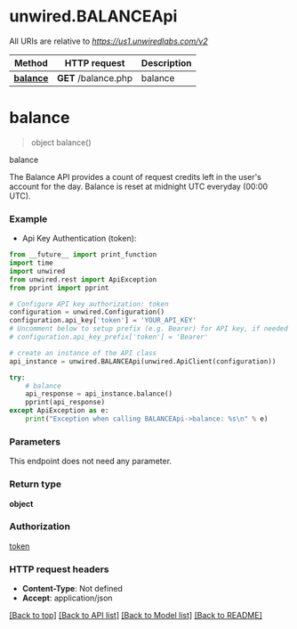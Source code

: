 # unwired.BALANCEApi

All URIs are relative to *https://us1.unwiredlabs.com/v2*

Method | HTTP request | Description
------------- | ------------- | -------------
[**balance**](BALANCEApi.md#balance) | **GET** /balance.php | balance


# **balance**
> object balance()

balance

The Balance API provides a count of request credits left in the user's account for the day. Balance is reset at midnight UTC everyday (00:00 UTC).

### Example

* Api Key Authentication (token): 
```python
from __future__ import print_function
import time
import unwired
from unwired.rest import ApiException
from pprint import pprint

# Configure API key authorization: token
configuration = unwired.Configuration()
configuration.api_key['token'] = 'YOUR_API_KEY'
# Uncomment below to setup prefix (e.g. Bearer) for API key, if needed
# configuration.api_key_prefix['token'] = 'Bearer'

# create an instance of the API class
api_instance = unwired.BALANCEApi(unwired.ApiClient(configuration))

try:
    # balance
    api_response = api_instance.balance()
    pprint(api_response)
except ApiException as e:
    print("Exception when calling BALANCEApi->balance: %s\n" % e)
```

### Parameters
This endpoint does not need any parameter.

### Return type

**object**

### Authorization

[token](../README.md#token)

### HTTP request headers

 - **Content-Type**: Not defined
 - **Accept**: application/json

[[Back to top]](#) [[Back to API list]](../README.md#documentation-for-api-endpoints) [[Back to Model list]](../README.md#documentation-for-models) [[Back to README]](../README.md)

